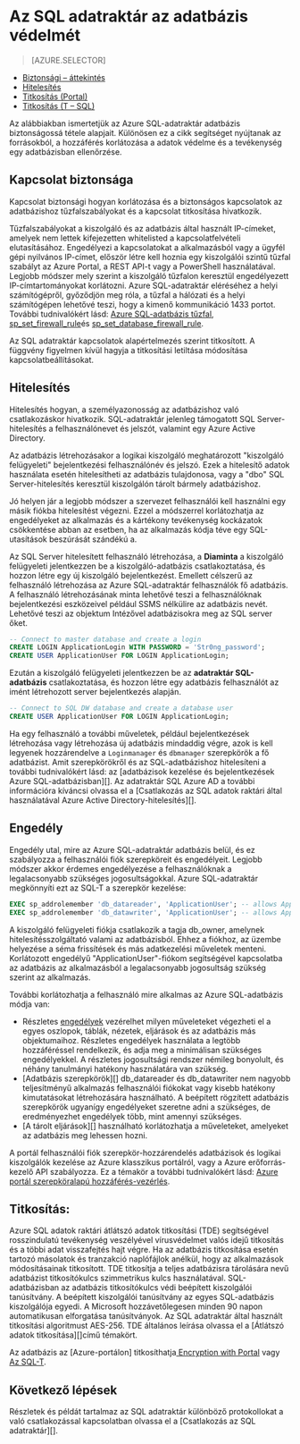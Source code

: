 <properties
   pageTitle="Az SQL adatraktár az adatbázis védelmét |} Microsoft Azure"
   description="Tippek az Azure SQL-adatraktár adatbázisok biztonságossá megoldások fejlesztésére."
   services="sql-data-warehouse"
   documentationCenter="NA"
   authors="ronortloff"
   manager="barbkess"
   editor=""/>

<tags
   ms.service="sql-data-warehouse"
   ms.devlang="NA"
   ms.topic="article"
   ms.tgt_pltfrm="NA"
   ms.workload="data-services"
   ms.date="09/24/2016"
   ms.author="rortloff;barbkess;sonyama"/>

# <a name="secure-a-database-in-sql-data-warehouse"></a>Az SQL adatraktár az adatbázis védelmét

> [AZURE.SELECTOR]
- [Biztonsági – áttekintés](sql-data-warehouse-overview-manage-security.md)
- [Hitelesítés](sql-data-warehouse-authentication.md)
- [Titkosítás (Portal)](sql-data-warehouse-encryption-tde.md)
- [Titkosítás (T – SQL)](sql-data-warehouse-encryption-tde-tsql.md)

Az alábbiakban ismertetjük az Azure SQL-adatraktár adatbázis biztonságossá tétele alapjait. Különösen ez a cikk segítséget nyújtanak az forrásokból, a hozzáférés korlátozása a adatok védelme és a tevékenység egy adatbázisban ellenőrzése.

## <a name="connection-security"></a>Kapcsolat biztonsága

Kapcsolat biztonsági hogyan korlátozása és a biztonságos kapcsolatok az adatbázishoz tűzfalszabályokat és a kapcsolat titkosítása hivatkozik.

Tűzfalszabályokat a kiszolgáló és az adatbázis által használt IP-címeket, amelyek nem lettek kifejezetten whitelisted a kapcsolatfelvételi elutasításához. Engedélyezi a kapcsolatokat a alkalmazásból vagy a ügyfél gépi nyilvános IP-címet, először létre kell hoznia egy kiszolgálói szintű tűzfal szabályt az Azure Portal, a REST API-t vagy a PowerShell használatával. Legjobb módszer mely szerint a kiszolgáló tűzfalon keresztül engedélyezett IP-címtartományokat korlátozni.  Azure SQL-adatraktár eléréséhez a helyi számítógépről, győződjön meg róla, a tűzfal a hálózati és a helyi számítógépen lehetővé teszi, hogy a kimenő kommunikáció 1433 portot.  További tudnivalókért lásd: [Azure SQL-adatbázis tűzfal][], [sp_set_firewall_rule][]és [sp_set_database_firewall_rule][].

Az SQL adatraktár kapcsolatok alapértelmezés szerint titkosított.  A függvény figyelmen kívül hagyja a titkosítási letiltása módosítása kapcsolatbeállításokat.

## <a name="authentication"></a>Hitelesítés

Hitelesítés hogyan, a személyazonosság az adatbázishoz való csatlakozáskor hivatkozik. SQL-adatraktár jelenleg támogatott SQL Server-hitelesítés a felhasználónevet és jelszót, valamint egy Azure Active Directory. 

Az adatbázis létrehozásakor a logikai kiszolgáló meghatározott "kiszolgáló felügyeleti" bejelentkezési felhasználónév és jelszó. Ezek a hitelesítő adatok használata esetén hitelesítheti az adatbázis tulajdonosa, vagy a "dbo" SQL Server-hitelesítés keresztül kiszolgálón tárolt bármely adatbázishoz.

Jó helyen jár a legjobb módszer a szervezet felhasználói kell használni egy másik fiókba hitelesítést végezni. Ezzel a módszerrel korlátozhatja az engedélyeket az alkalmazás és a kártékony tevékenység kockázatok csökkentése abban az esetben, ha az alkalmazás kódja téve egy SQL-utasítások beszúrását szándékú a. 

Az SQL Server hitelesített felhasználó létrehozása, a **Diaminta** a kiszolgáló felügyeleti jelentkezzen be a kiszolgáló-adatbázis csatlakoztatása, és hozzon létre egy új kiszolgáló bejelentkezést.  Emellett célszerű az felhasználó létrehozása az Azure SQL-adatraktár felhasználók fő adatbázis. A felhasználó létrehozásának minta lehetővé teszi a felhasználóknak bejelentkezési eszközeivel például SSMS nélkülire az adatbázis nevét.  Lehetővé teszi az objektum Intézővel adatbázisokra meg az SQL server őket.

```sql
-- Connect to master database and create a login
CREATE LOGIN ApplicationLogin WITH PASSWORD = 'Str0ng_password';
CREATE USER ApplicationUser FOR LOGIN ApplicationLogin;
```

Ezután a kiszolgáló felügyeleti jelentkezzen be az **adatraktár SQL-adatbázis** csatlakoztatása, és hozzon létre egy adatbázis felhasználót az imént létrehozott server bejelentkezés alapján.

```sql
-- Connect to SQL DW database and create a database user
CREATE USER ApplicationUser FOR LOGIN ApplicationLogin;
```

Ha egy felhasználó a további műveletek, például bejelentkezések létrehozása vagy létrehozása új adatbázis mindaddig végre, azok is kell legyenek hozzárendelve a `Loginmanager` és `dbmanager` szerepkörök a fő adatbázist. Amit szerepkörökről és az SQL-adatbázishoz hitelesíteni a további tudnivalókért lásd: az [adatbázisok kezelése és bejelentkezések Azure SQL-adatbázisban][].  Az adatraktár SQL Azure AD a további információra kíváncsi olvassa el a [Csatlakozás az SQL adatok raktári által használatával Azure Active Directory-hitelesítés][].


## <a name="authorization"></a>Engedély

Engedély utal, mire az Azure SQL-adatraktár adatbázis belül, és ez szabályozza a felhasználói fiók szerepköreit és engedélyeit. Legjobb módszer akkor érdemes engedélyezése a felhasználóknak a legalacsonyabb szükséges jogosultságokkal. Azure SQL-adatraktár megkönnyíti ezt az SQL-T a szerepkör kezelése:

```sql
EXEC sp_addrolemember 'db_datareader', 'ApplicationUser'; -- allows ApplicationUser to read data
EXEC sp_addrolemember 'db_datawriter', 'ApplicationUser'; -- allows ApplicationUser to write data
```

A kiszolgáló felügyeleti fiókja csatlakozik a tagja db_owner, amelynek hitelesítésszolgáltató valami az adatbázisból. Ehhez a fiókhoz, az üzembe helyezése a séma frissítések és más adatkezelési műveletek menteni. Korlátozott engedélyű "ApplicationUser"-fiókom segítségével kapcsolatba az adatbázis az alkalmazásból a legalacsonyabb jogosultság szükség szerint az alkalmazás.

További korlátozhatja a felhasználó mire alkalmas az Azure SQL-adatbázis módja van:

- Részletes [engedélyek][] vezérelhet milyen műveleteket végezheti el a egyes oszlopok, táblák, nézetek, eljárások és az adatbázis más objektumaihoz. Részletes engedélyek használata a legtöbb hozzáféréssel rendelkezik, és adja meg a minimálisan szükséges engedélyekkel. A részletes jogosultsági rendszer némileg bonyolult, és néhány tanulmányi hatékony használatára van szükség.
- [Adatbázis szerepkörök][] db_datareader és db_datawriter nem nagyobb teljesítményű alkalmazás felhasználói fiókokat vagy kisebb hatékony kimutatásokat létrehozására használható. A beépített rögzített adatbázis szerepkörök ugyanígy engedélyeket szeretne adni a szükséges, de eredményezhet engedélyek több, mint amennyi szükséges.
- [A tárolt eljárások][] használható korlátozhatja a műveleteket, amelyeket az adatbázis meg lehessen hozni.

A portál felhasználói fiók szerepkör-hozzárendelés adatbázisok és logikai kiszolgálók kezelése az Azure klasszikus portálról, vagy a Azure erőforrás-kezelő API szabályozza. Ez a témakör a további tudnivalókért lásd: [Azure portál szerepköralapú hozzáférés-vezérlés][].

## <a name="encryption"></a>Titkosítás:

Azure SQL adatok raktári átlátszó adatok titkosítási (TDE) segítségével rosszindulatú tevékenység veszélyével vírusvédelmet valós idejű titkosítás és a többi adat visszafejtés hajt végre.  Ha az adatbázis titkosítása esetén tartozó másolatok és tranzakció naplófájlok anélkül, hogy az alkalmazások módosításainak titkosított. TDE titkosítja a teljes adatbázisra tárolására nevű adatbázist titkosítókulcs szimmetrikus kulcs használatával. SQL-adatbázisban az adatbázis titkosítókulcs védi beépített kiszolgálói tanúsítvány. A beépített kiszolgálói tanúsítvány az egyes SQL-adatbázis kiszolgálója egyedi. A Microsoft hozzávetőlegesen minden 90 napon automatikusan elforgatása tanúsítványok. Az SQL adatraktár által használt titkosítási algoritmust AES-256. TDE általános leírása olvassa el a [Átlátszó adatok titkosítása][]című témakört.

Az adatbázis az [Azure-portálon] titkosíthatja[ Encryption with Portal] vagy [Az SQL-T][Encryption with TSQL].

## <a name="next-steps"></a>Következő lépések

Részletek és példát tartalmaz az SQL adatraktár különböző protokollokat a való csatlakozással kapcsolatban olvassa el a [Csatlakozás az SQL adatraktár][].

<!--Image references-->

<!--Article references-->
[Csatlakozás SQL adatraktár]: ./sql-data-warehouse-connect-overview.md
[Encryption with Portal]: ./sql-data-warehouse-encryption-tde.md
[Encryption with TSQL]: ./sql-data-warehouse-encryption-tde-tsql.md
[Kapcsolódás adatraktár SQL Azure Active Directory-hitelesítés használatával]: ./sql-data-warehouse-authentication.md

<!--MSDN references-->
[Azure SQL-adatbázis tűzfal]: https://msdn.microsoft.com/library/ee621782.aspx
[sp_set_firewall_rule]: https://msdn.microsoft.com/library/dn270017.aspx
[sp_set_database_firewall_rule]: https://msdn.microsoft.com/library/dn270010.aspx
[Adatbázis-szerepkörök]: https://msdn.microsoft.com/library/ms189121.aspx
[Adatbázisok és bejelentkezések az Azure SQL-adatbázis kezelése]: https://msdn.microsoft.com/library/ee336235.aspx
[Engedélyek]: https://msdn.microsoft.com/library/ms191291.aspx
[Tárolt eljárás]: https://msdn.microsoft.com/library/ms190782.aspx
[Áttetsző adatok titkosítása]: https://msdn.microsoft.com/library/bb934049.aspx
[Azure portal]: https://portal.azure.com/

<!--Other Web references-->
[Azure portál szerepköralapú hozzáférés-vezérlés]: https://azure.microsoft.com/documentation/articles/role-based-access-control-configure
